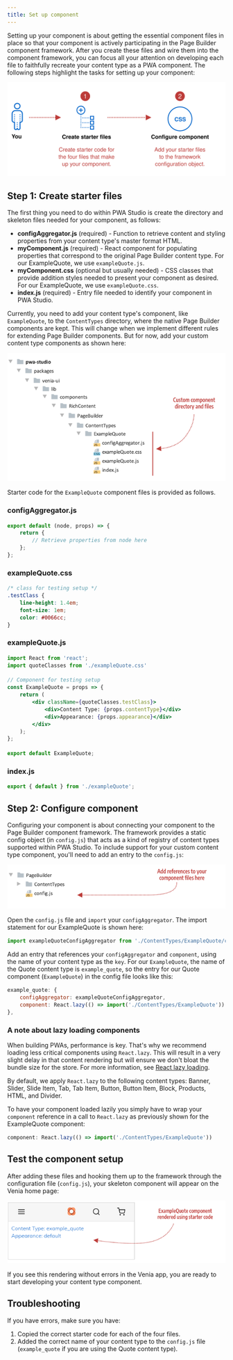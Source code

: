 ```yaml
---
title: Set up component
---
```


Setting up your component is about getting the essential component files in place so that your component is actively participating in the Page Builder component framework. After you create these files and wire them into the component framework, you can focus all your attention on developing each file to faithfully recreate your content type as a PWA component. The following steps highlight the tasks for setting up your component:

![Component setup steps](SetupComponentSteps.svg)

## Step 1: Create starter files

The first thing you need to do within PWA Studio is create the directory and skeleton files needed for your component, as follows:

- **configAggregator.js** (required) - Function to retrieve content and styling properties from your content type's master format HTML.
- **myComponent.js** (required) - React component for populating properties that correspond to the original Page Builder content type. For our ExampleQuote, we use `exampleQuote.js`.
- **myComponent.css** (optional but usually needed) - CSS classes that provide addition styles needed to present your component as desired. For our ExampleQuote, we use `exampleQuote.css`.
- **index.js** (required)  - Entry file needed to identify your component in PWA Studio.

Currently, you need to add your content type's component, like `ExampleQuote`, to the `ContentTypes` directory, where the native Page Builder components are kept. This will change when we implement different rules for extending Page Builder components. But for now, add your custom content type components as shown here:

![Component file structure](PageBuilderFilesSetup.png)

Starter code for the `ExampleQuote` component files is provided as follows.

### configAggregator.js

```js
export default (node, props) => {
    return {
        // Retrieve properties from node here
    };
};
```

### exampleQuote.css

```css
/* class for testing setup */
.testClass {
    line-height: 1.4em;
    font-size: 1em;
    color: #0066cc;
}
```

### exampleQuote.js

```jsx
import React from 'react';
import quoteClasses from './exampleQuote.css'

// Component for testing setup
const ExampleQuote = props => {
    return (
        <div className={quoteClasses.testClass}>
            <div>Content Type: {props.contentType}</div>
            <div>Appearance: {props.appearance}</div>
        </div>
    );
};

export default ExampleQuote;
```

### index.js

```js
export { default } from './exampleQuote';
```

## Step 2: Configure component

 Configuring your component is about connecting your component to the Page Builder component framework. The framework provides a static config object (in `config.js`) that acts as a kind of registry of content types supported within PWA Studio. To include support for your custom content type component, you'll need to add an entry to the `config.js`:

![Component config file](PageBuilderConfigFile.png)

Open the `config.js` file and `import` your `configAggregator`. The import statement for our ExampleQuote is shown here:

```js
import exampleQuoteConfigAggregator from './ContentTypes/ExampleQuote/configAggregator';
```

Add an entry that references your `configAggregator` and `component`, using the name of your content type as the `key`. For our `ExampleQuote`, the name of the Quote content type is `example_quote`, so the entry for our Quote component (`ExampleQuote`) in the config file looks like this:

```js
example_quote: {
    configAggregator: exampleQuoteConfigAggregator,
    component: React.lazy(() => import('./ContentTypes/ExampleQuote'))
},
```

### A note about lazy loading components

When building PWAs, performance is key. That's why we recommend loading less critical components using `React.lazy`. This will result in a very slight delay in that content rendering but will ensure we don't bloat the bundle size for the store. For more information, see [React lazy loading].

By default, we apply `React.lazy` to the following content types: Banner, Slider, Slide Item, Tab, Tab Item, Button, Button Item, Block, Products, HTML, and Divider.

To have your component loaded lazily you simply have to wrap your `component` reference in a call to `React.lazy` as previously shown for the ExampleQuote component:

```js
component: React.lazy(() => import('./ContentTypes/ExampleQuote'))
```

## Test the component setup

After adding these files and hooking them up to the framework through the configuration file (`config.js`), your skeleton component will appear on the Venia home page:

![ExampleQuote component rendered with starter code](ConfigureComponentOutput.png)

If you see this rendering without errors in the Venia app, you are ready to start developing your content type component.

## Troubleshooting

If you have errors, make sure you have:

1. Copied the correct starter code for each of the four files.
2. Added the correct name of your content type to the `config.js` file (`example_quote` if you are using the Quote content type).

[React lazy loading]: https://reactjs.org/docs/code-splitting.html#reactlazy
